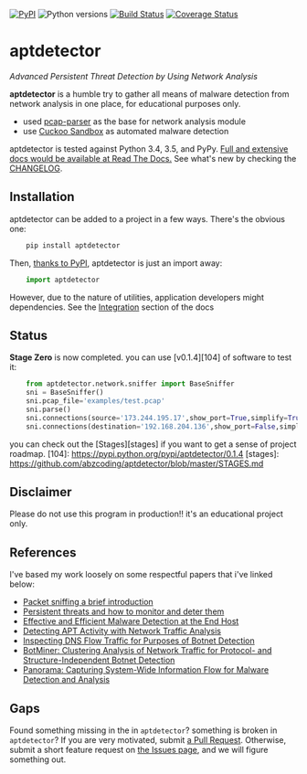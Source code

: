 [![PyPI](https://img.shields.io/pypi/v/aptdetector.svg)](https://pypi.python.org/pypi/aptdetector) ![Python versions](https://img.shields.io/pypi/pyversions/aptdetector.svg) [![Build Status](https://travis-ci.org/abzcoding/aptdetector.svg?branch=master)](https://travis-ci.org/abzcoding/aptdetector) [![Coverage Status](https://coveralls.io/repos/github/abzcoding/aptdetector/badge.svg?branch=master)](https://coveralls.io/github/abzcoding/aptdetector?branch=master)


# aptdetector

*Advanced Persistent Threat Detection by Using Network Analysis*

**aptdetector** is a humble try to gather all means of malware detection
from network analysis in one place, for educational purposes only.

* used [pcap-parser][pcap-parser] as the base for network analysis module
* use [Cuckoo Sandbox][Cuckoo] as automated malware detection

aptdetector is tested against Python 3.4, 3.5, and PyPy.
[Full and extensive docs would be available at Read The Docs.][rtd]
See what's new by checking the [CHANGELOG][changelog].

[rtd]: https://aptdetector.readthedocs.org/en/latest/
[changelog]: https://github.com/abzcoding/aptdetector/blob/master/CHANGELOG.md
[pcap-parser]: https://github.com/caoqianli/pcap-parser
[Cuckoo]: https://downloads.cuckoosandbox.org/docs/

## Installation

aptdetector can be added to a project in a few ways. There's the obvious one:

``` sh
    pip install aptdetector
```

Then, [thanks to PyPI][aptdetector_pypi], aptdetector is just an import away:

``` python
    import aptdetector
```

However, due to the nature of utilities, application developers might
dependencies. See the [Integration][integration] section of the docs

[aptdetector_pypi]: https://pypi.python.org/pypi/aptdetector
[integration]: https://aptdetector.readthedocs.org/en/latest/architecture.html#integration

## Status

**Stage Zero** is now completed. you can use [v0.1.4][104] of software to test it:
``` python
    from aptdetector.network.sniffer import BaseSniffer
    sni = BaseSniffer()
    sni.pcap_file='examples/test.pcap'
    sni.parse()
    sni.connections(source='173.244.195.17',show_port=True,simplify=True)
    sni.connections(destination='192.168.204.136',show_port=False,simplify=True)
```

you can check out the [Stages][stages] if you want to get a sense of project roadmap.
[104]: https://pypi.python.org/pypi/aptdetector/0.1.4
[stages]: https://github.com/abzcoding/aptdetector/blob/master/STAGES.md
## Disclaimer

Please do not use this program in production!!
it's an educational project only.


## References

I've based my work loosely on some respectful papers
that i've linked below:

* [Packet sniffing a brief introduction][packetsniff]
* [Persistent threats and how to monitor and deter them][persistentthreat]
* [Effective and Efficient Malware Detection at the End Host][effectivemalware]
* [Detecting APT Activity with Network Traffic Analysis][detectingapt]
* [Inspecting DNS Flow Traffic for Purposes of Botnet Detection][inspectingdns]
* [BotMiner: Clustering Analysis of Network Traffic for Protocol- and Structure-Independent Botnet Detection][botminer]
* [Panorama: Capturing System-Wide Information Flow for Malware Detection and Analysis][panorama]

[packetsniff]: http://ieeexplore.ieee.org/xpl/login.jsp?tp=&amp;arnumber=1166620&amp;url=http%3A%2F%2Fieeexplore.ieee.org%2Fiel5%2F45%2F26303%2F01166620.pdf%3Farnumber%3D1166620
[persistentthreat]: http://www.sciencedirect.com/science/article/pii/S1353485811700861
[effectivemalware]: https://www.usenix.org/legacy/event/sec09/tech/full_papers/kolbitsch.pdf
[detectingapt]: http://www.trendmicro.com/cloud-content/us/pdfs/security-intelligence/white-papers/wp-detecting-apt-activity-with-network-traffic-analysis.pdf
[inspectingdns]: http://geant3.archive.geant.net/Media_Centre/Media_Library/Media%20Library/gn3_jra2_t4_M4_deliverable.pdf
[botminer]: http://usenix.org/legacy/event/sec08/tech/full_papers/gu/gu_html/index.html
[panorama]: http://dl.acm.org/citation.cfm?id=1315261

## Gaps

Found something missing in the in `aptdetector`? something is broken in `aptdetector`?
If you are very motivated, submit [a Pull Request][prs]. Otherwise,
submit a short feature request on [the Issues page][issues], and we will
figure something out.

[architecture]: https://aptdetector.readthedocs.org/en/latest/architecture.html
[issues]: https://github.com/abzcoding/aptdetector/issues
[prs]: https://github.com/abzcoding/aptdetector/pulls
